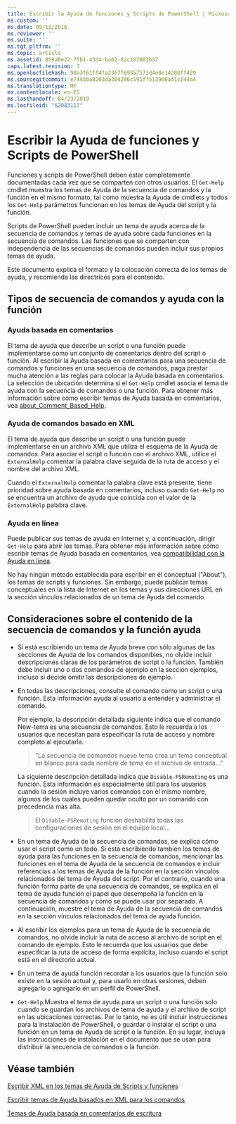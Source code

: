 ```yaml
---
title: Escribir la Ayuda de funciones y Scripts de PowerShell | Microsoft Docs
ms.custom: ''
ms.date: 09/13/2016
ms.reviewer: ''
ms.suite: ''
ms.tgt_pltfrm: ''
ms.topic: article
ms.assetid: 859a6e22-75b1-43d4-ba62-62c107803b37
caps.latest.revision: 7
ms.openlocfilehash: 98a3f61ff4fa2367f69357173d4e8e14288ff429
ms.sourcegitcommit: e7445ba8203da304286c591ff513900ad1c244a4
ms.translationtype: MT
ms.contentlocale: es-ES
ms.lasthandoff: 04/23/2019
ms.locfileid: "62083117"
---
```

# <a name="writing-help-for-powershell-scripts-and-functions"></a>Escribir la Ayuda de funciones y Scripts de PowerShell

Funciones y scripts de PowerShell deben estar completamente documentadas cada vez que se comparten con otros usuarios.
El `Get-Help` cmdlet muestra los temas de Ayuda de la secuencia de comandos y la función en el mismo formato, tal como muestra la Ayuda de cmdlets y todos los `Get-Help` parámetros funcionan en los temas de Ayuda del script y la función.

Scripts de PowerShell pueden incluir un tema de ayuda acerca de la secuencia de comandos y temas de ayuda sobre cada funciones en la secuencia de comandos.
Las funciones que se comparten con independencia de las secuencias de comandos pueden incluir sus propios temas de ayuda.

Este documento explica el formato y la colocación correcta de los temas de ayuda, y recomienda las directrices para el contenido.

## <a name="types-of-script-and-function-help"></a>Tipos de secuencia de comandos y ayuda con la función

### <a name="comment-based-help"></a>Ayuda basada en comentarios
El tema de ayuda que describe un script o una función puede implementarse como un conjunto de comentarios dentro del script o función.
Al escribir la Ayuda basada en comentarios para una secuencia de comandos y funciones en una secuencia de comandos, paga prestar mucha atención a las reglas para colocar la Ayuda basada en comentarios.
La selección de ubicación determina si el `Get-Help` cmdlet asocia el tema de ayuda con la secuencia de comandos o una función.
Para obtener más información sobre cómo escribir temas de Ayuda basada en comentarios, vea [about_Comment_Based_Help](/powershell/module/microsoft.powershell.core/about/about_comment_based_help).

### <a name="xml-based-command-help"></a>Ayuda de comandos basado en XML
El tema de ayuda que describe un script o una función puede implementarse en un archivo XML que utiliza el esquema de la Ayuda de comandos.
Para asociar el script o función con el archivo XML, utilice el `ExternalHelp` comentar la palabra clave seguida de la ruta de acceso y el nombre del archivo XML.

Cuando el `ExternalHelp` comentar la palabra clave está presente, tiene prioridad sobre ayuda basada en comentarios, incluso cuando `Get-Help` no se encuentra un archivo de ayuda que coincida con el valor de la `ExternalHelp` palabra clave.

### <a name="online-help"></a>Ayuda en línea
Puede publicar sus temas de ayuda en Internet y, a continuación, dirigir `Get-Help` para abrir los temas.
Para obtener más información sobre cómo escribir temas de Ayuda basada en comentarios, vea [compatibilidad con la Ayuda en línea](../module/supporting-online-help.md).

No hay ningún método establecida para escribir en él conceptual ("About"), los temas de scripts y funciones.
Sin embargo, puede publicar temas conceptuales en la lista de Internet en los temas y sus direcciones URL en la sección vínculos relacionados de un tema de Ayuda del comando.

## <a name="content-considerations-for-script-and-function-help"></a>Consideraciones sobre el contenido de la secuencia de comandos y la función ayuda

- Si está escribiendo un tema de Ayuda breve con sólo algunas de las secciones de Ayuda de los comandos disponibles, no olvide incluir descripciones claras de los parámetros de script o la función. También debe incluir uno o dos comandos de ejemplo en la sección ejemplos, incluso si decide omitir las descripciones de ejemplo.

- En todas las descripciones, consulte el comando como un script o una función. Esta información ayuda al usuario a entender y administrar el comando.

  Por ejemplo, la descripción detallada siguiente indica que el comando New-tema es una secuencia de comandos. Esto le recuerda a los usuarios que necesitan para especificar la ruta de acceso y nombre completo al ejecutarla.

  > "La secuencia de comandos nuevo tema crea un tema conceptual en blanco para cada nombre de tema en el archivo de entrada..."

  La siguiente descripción detallada indica que `Disable-PSRemoting` es una función. Esta información es especialmente útil para los usuarios cuando la sesión incluye varios comandos con el mismo nombre, algunos de los cuales pueden quedar oculto por un comando con precedencia más alta.

  > El `Disable-PSRemoting` función deshabilita todas las configuraciones de sesión en el equipo local...

- En un tema de Ayuda de la secuencia de comandos, se explica cómo usar el script como un todo. Si está escribiendo también los temas de ayuda para las funciones en la secuencia de comandos, mencionar las funciones en el tema de Ayuda de la secuencia de comandos e incluir referencias a los temas de Ayuda de la función en la sección vínculos relacionados del tema de Ayuda del script. Por el contrario, cuando una función forma parte de una secuencia de comandos, se explica en el tema de ayuda función el papel que desempeña la función en la secuencia de comandos y cómo se puede usar por separado. A continuación, muestre el tema de Ayuda de la secuencia de comandos en la sección vínculos relacionados del tema de ayuda función.

- Al escribir los ejemplos para un tema de Ayuda de la secuencia de comandos, no olvide incluir la ruta de acceso al archivo de script en el comando de ejemplo. Esto le recuerda que los usuarios que debe especificar la ruta de acceso de forma explícita, incluso cuando el script está en el directorio actual.

- En un tema de ayuda función recordar a los usuarios que la función solo existe en la sesión actual y, para usarlo en otras sesiones, deben agregarlo o agregarlo en un perfil de PowerShell.

- `Get-Help` Muestra el tema de ayuda para un script o una función solo cuando se guardan los archivos de tema de ayuda y el archivo de script en las ubicaciones correctas. Por lo tanto, no es útil incluir instrucciones para la instalación de PowerShell, o guardar o instalar el script o una función en un tema de Ayuda de script o la función. En su lugar, incluya las instrucciones de instalación en el documento que se usan para distribuir la secuencia de comandos o la función.

## <a name="see-also"></a>Véase también

 [Escribir XML en los temas de Ayuda de Scripts y funciones](./writing-xml-based-help-topics-for-scripts-and-functions.md)

 [Escribir temas de Ayuda basados en XML para los comandos](./writing-xml-based-help-topics-for-commands.md)

 [Temas de Ayuda basada en comentarios de escritura](./writing-comment-based-help-topics.md)

